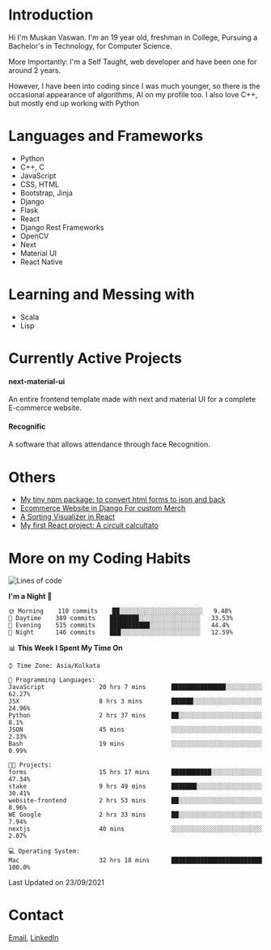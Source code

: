 <!-- - I’m currently working on:
&nbsp;&nbsp;&nbsp;&nbsp;&nbsp;&nbsp; *Circuits*[https://muskanvaswan.github.io/circuits] which, as the name suggests,  is a calculator for solving circuits with ease. This is my first React project
#### I’m currently learning : 
&nbsp;&nbsp;&nbsp;&nbsp;&nbsp;&nbsp; React.js
#### Ask me about:
&nbsp;&nbsp;&nbsp;&nbsp;&nbsp;&nbsp; Anything
#### How to reach me:
&nbsp;&nbsp;&nbsp;&nbsp;&nbsp;&nbsp; Email[mailto:muskanvaswan@gmail.com] LinkedIn[https://www.linkedin.com/in/muskan-vaswan?lipi=urn%3Ali%3Apage%3Ad_flagship3_profile_view_base_contact_details%3B%2FQpdlv5fQ12Ru4DkW2TysA%3D%3D]
#### Pronouns:
&nbsp;&nbsp;&nbsp;&nbsp;&nbsp;&nbsp; Her -->

# Introduction
Hi I'm Muskan Vaswan.
I'm an 19 year old,
freshman in College,
Pursuing a Bachelor's in Technology, for Computer Science.

More Importantly: I'm a Self Taught, web developer and have been one for around 2 years.

However, I have been into coding since I was much younger, so there is the occasional appearance of algorithms, AI on my profile too. I also love C++, but mostly end up working with Python


# Languages and Frameworks

- Python
- C++, C
- JavaScript
- CSS, HTML 
- Bootstrap, Jinja
- Django
- Flask
- React 
- Django Rest Frameworks
- OpenCV
- Next
- Material UI
- React Native

# Learning and Messing with 

- Scala 
- Lisp

# Currently Active Projects

#### next-material-ui
An entire frontend template made with next and material UI for a complete E-commerce website.

#### Recognific
A software that allows attendance through face Recognition.

# Others
- [My tiny npm package: to convert html forms to json and back](https://www.npmjs.com/package/forms-dynamically)
- [Ecommerce Website in Django For custom Merch](https://merch-commerce.herokuapp.com/)
- [A Sorting Visualizer in React](https://muskanvaswan.github.io/SortingVisualizer/)
- [My first React project: A circuit calcultato](https://muskanvaswan.github.io/circuits)

# More on my Coding Habits

<!--START_SECTION:waka-->
![Lines of code](https://img.shields.io/badge/From%20Hello%20World%20I%27ve%20Written-406338%20lines%20of%20code-blue)

**I'm a Night 🦉** 

```text
🌞 Morning    110 commits    ██░░░░░░░░░░░░░░░░░░░░░░░   9.48% 
🌆 Daytime    389 commits    ████████░░░░░░░░░░░░░░░░░   33.53% 
🌃 Evening    515 commits    ███████████░░░░░░░░░░░░░░   44.4% 
🌙 Night      146 commits    ███░░░░░░░░░░░░░░░░░░░░░░   12.59%

```


📊 **This Week I Spent My Time On** 

```text
⌚︎ Time Zone: Asia/Kolkata

💬 Programming Languages: 
JavaScript               20 hrs 7 mins       ███████████████░░░░░░░░░░   62.27% 
JSX                      8 hrs 3 mins        ██████░░░░░░░░░░░░░░░░░░░   24.96% 
Python                   2 hrs 37 mins       ██░░░░░░░░░░░░░░░░░░░░░░░   8.1% 
JSON                     45 mins             ░░░░░░░░░░░░░░░░░░░░░░░░░   2.33% 
Bash                     19 mins             ░░░░░░░░░░░░░░░░░░░░░░░░░   0.99%

🐱‍💻 Projects: 
forms                    15 hrs 17 mins      ███████████░░░░░░░░░░░░░░   47.34% 
stake                    9 hrs 49 mins       ███████░░░░░░░░░░░░░░░░░░   30.41% 
website-frontend         2 hrs 53 mins       ██░░░░░░░░░░░░░░░░░░░░░░░   8.96% 
WE Google                2 hrs 33 mins       ██░░░░░░░░░░░░░░░░░░░░░░░   7.94% 
nextjs                   40 mins             ░░░░░░░░░░░░░░░░░░░░░░░░░   2.07%

💻 Operating System: 
Mac                      32 hrs 18 mins      █████████████████████████   100.0%

```


 Last Updated on 23/09/2021
<!--END_SECTION:waka-->

# Contact

[Email](mailto:muskanvaswan@gmail.com), [LinkedIn](https://www.linkedin.com/in/muskan-vaswan?lipi=urn%3Ali%3Apage%3Ad_flagship3_profile_view_base_contact_details%3B%2FQpdlv5fQ12Ru4DkW2TysA%3D%3D)



